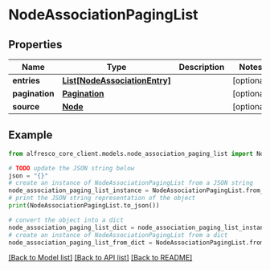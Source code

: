 # NodeAssociationPagingList


## Properties

Name | Type | Description | Notes
------------ | ------------- | ------------- | -------------
**entries** | [**List[NodeAssociationEntry]**](NodeAssociationEntry.md) |  | [optional] 
**pagination** | [**Pagination**](Pagination.md) |  | [optional] 
**source** | [**Node**](Node.md) |  | [optional] 

## Example

```python
from alfresco_core_client.models.node_association_paging_list import NodeAssociationPagingList

# TODO update the JSON string below
json = "{}"
# create an instance of NodeAssociationPagingList from a JSON string
node_association_paging_list_instance = NodeAssociationPagingList.from_json(json)
# print the JSON string representation of the object
print(NodeAssociationPagingList.to_json())

# convert the object into a dict
node_association_paging_list_dict = node_association_paging_list_instance.to_dict()
# create an instance of NodeAssociationPagingList from a dict
node_association_paging_list_from_dict = NodeAssociationPagingList.from_dict(node_association_paging_list_dict)
```
[[Back to Model list]](../README.md#documentation-for-models) [[Back to API list]](../README.md#documentation-for-api-endpoints) [[Back to README]](../README.md)


